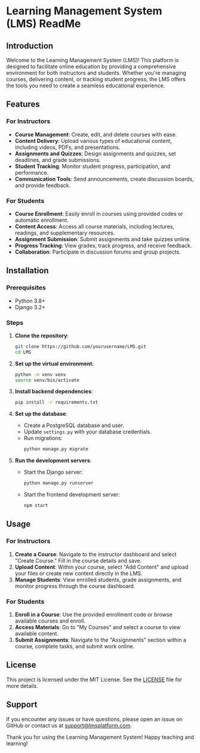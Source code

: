 # Learning Management System (LMS) ReadMe

## Introduction

Welcome to the Learning Management System (LMS)! This platform is designed to facilitate online education by providing a comprehensive environment for both instructors and students. Whether you're managing courses, delivering content, or tracking student progress, the LMS offers the tools you need to create a seamless educational experience.

## Features

### For Instructors
- **Course Management**: Create, edit, and delete courses with ease.
- **Content Delivery**: Upload various types of educational content, including videos, PDFs, and presentations.
- **Assignments and Quizzes**: Design assignments and quizzes, set deadlines, and grade submissions.
- **Student Tracking**: Monitor student progress, participation, and performance.
- **Communication Tools**: Send announcements, create discussion boards, and provide feedback.

### For Students
- **Course Enrollment**: Easily enroll in courses using provided codes or automatic enrollment.
- **Content Access**: Access all course materials, including lectures, readings, and supplementary resources.
- **Assignment Submission**: Submit assignments and take quizzes online.
- **Progress Tracking**: View grades, track progress, and receive feedback.
- **Collaboration**: Participate in discussion forums and group projects.

## Installation

### Prerequisites
- Python 3.8+
- Django 3.2+


### Steps

1. **Clone the repository**:
    ```sh
    git clone https://github.com/yourusername/LMS.git
    cd LMS
    ```

2. **Set up the virtual environment**:
    ```sh
    python -m venv venv
    source venv/bin/activate
    ```

3. **Install backend dependencies**:
    ```sh
    pip install -r requirements.txt
    ```

4. **Set up the database**:
    - Create a PostgreSQL database and user.
    - Update `settings.py` with your database credentials.
    - Run migrations:
        ```sh
        python manage.py migrate
        ```

5. **Run the development servers**:
    - Start the Django server:
        ```sh
        python manage.py runserver
        ```
    - Start the frontend development server:
        ```sh
        npm start
        ```

## Usage

### For Instructors
1. **Create a Course**: Navigate to the instructor dashboard and select "Create Course." Fill in the course details and save.
2. **Upload Content**: Within your course, select "Add Content" and upload your files or create new content directly in the LMS.
3. **Manage Students**: View enrolled students, grade assignments, and monitor progress through the course dashboard.

### For Students
1. **Enroll in a Course**: Use the provided enrollment code or browse available courses and enroll.
2. **Access Materials**: Go to "My Courses" and select a course to view available content.
3. **Submit Assignments**: Navigate to the "Assignments" section within a course, complete tasks, and submit work online.


## License

This project is licensed under the MIT License. See the [LICENSE](LICENSE) file for more details.

## Support

If you encounter any issues or have questions, please open an issue on GitHub or contact us at support@lmsplatform.com.

Thank you for using the Learning Management System! Happy teaching and learning!
